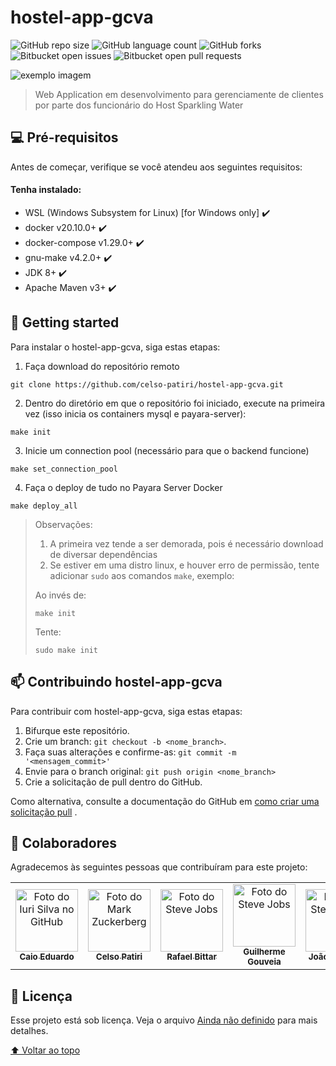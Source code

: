 # hostel-app-gcva

<!---Esses são exemplos. Veja https://shields.io para outras pessoas ou para personalizar este conjunto de escudos. Você pode querer incluir dependências, status do projeto e informações de licença aqui--->

![GitHub repo size](https://img.shields.io/github/repo-size/iuricode/README-template?style=for-the-badge)
![GitHub language count](https://img.shields.io/github/languages/count/iuricode/README-template?style=for-the-badge)
![GitHub forks](https://img.shields.io/github/forks/iuricode/README-template?style=for-the-badge)
![Bitbucket open issues](https://img.shields.io/bitbucket/issues/iuricode/README-template?style=for-the-badge)
![Bitbucket open pull requests](https://img.shields.io/bitbucket/pr-raw/iuricode/README-template?style=for-the-badge)

<img src="https://s.tmimgcdn.com/scr/1200x750/57600/hostel-modelo-de-site-html5-de-varias-paginas-de-viagens_57677-2-original.jpg" alt="exemplo imagem">

> Web Application em desenvolvimento para gerenciamente de clientes por parte dos funcionário do Host Sparkling Water


## 💻 Pré-requisitos

Antes de começar, verifique se você atendeu aos seguintes requisitos:
<!---Estes são apenas requisitos de exemplo. Adicionar, duplicar ou remover conforme necessário--->
#### Tenha instalado:
* WSL (Windows Subsystem for Linux) [for Windows only] :heavy_check_mark:
* docker v20.10.0+ :heavy_check_mark:
* docker-compose v1.29.0+ :heavy_check_mark:
* gnu-make v4.2.0+ :heavy_check_mark:
* JDK 8+ :heavy_check_mark:
* Apache Maven v3+ :heavy_check_mark:

## 🚀 Getting started

Para instalar o hostel-app-gcva, siga estas etapas:

1. Faça download do repositório remoto
```
git clone https://github.com/celso-patiri/hostel-app-gcva.git
```
2. Dentro do diretório em que o repositório foi iniciado, execute na primeira vez (isso inicia os containers mysql e payara-server):
```
make init
```
3. Inicie um connection pool (necessário para que o backend funcione)
```
make set_connection_pool
```
4. Faça o deploy de tudo no Payara Server Docker
```
make deploy_all
```

> Observações: 
> 1. A primeira vez tende a ser demorada, pois é necessário download de diversar dependências
> 2. Se estiver em uma distro linux, e houver erro de permissão, tente adicionar `sudo` aos comandos `make`, exemplo:
> 
> Ao invés de:
> 
> `make init`
> 
> Tente: 
> 
> `sudo make init`

## 📫 Contribuindo hostel-app-gcva

<!---Se o seu README for longo ou se você tiver algum processo ou etapas específicas que deseja que os contribuidores sigam, considere a criação de um arquivo CONTRIBUTING.md separado--->
Para contribuir com hostel-app-gcva, siga estas etapas:

1. Bifurque este repositório.
2. Crie um branch: `git checkout -b <nome_branch>`.
3. Faça suas alterações e confirme-as: `git commit -m '<mensagem_commit>'`
4. Envie para o branch original: `git push origin <nome_branch>`
5. Crie a solicitação de pull dentro do GitHub.

Como alternativa, consulte a documentação do GitHub
em [como criar uma solicitação pull](https://help.github.com/en/github/collaborating-with-issues-and-pull-requests/creating-a-pull-request)
.

## 🤝 Colaboradores

Agradecemos às seguintes pessoas que contribuíram para este projeto:

<table>
  <tr>
    <td align="center">
      <a href="#">
        <img width=100 src="https://avatars.githubusercontent.com/u/87735654?v=4" width="100px;" alt="Foto do Iuri Silva no GitHub"/><br>
        <sub>
          <b>Caio Eduardo</b>
        </sub>
      </a>
    </td>
    <td align="center">
      <a href="#">
        <img width=100 src="https://avatars.githubusercontent.com/u/56320155?v=4" width="100px;" alt="Foto do Mark Zuckerberg"/><br>
        <sub>
          <b>Celso Patiri</b>
        </sub>
      </a>
    </td>
    <td align="center">
      <a href="#">
        <img width=100 src="https://avatars.githubusercontent.com/u/94006884?v=4" width="100px;" alt="Foto do Steve Jobs"/><br>
        <sub>
          <b>Rafael Bittar</b>
        </sub>
      </a>
    </td>
    <td align="center">
          <a href="#">
            <img width=100 src="https://avatars.githubusercontent.com/u/81968354?v=4" width="100px;" alt="Foto do Steve Jobs"/><br>
            <sub>
              <b>Guilherme Gouveia</b>
            </sub>
          </a>
        </td>
    <td align="center">
          <a href="#">
            <img width=100 src="https://avatars.githubusercontent.com/u/61283617?v=4" alt="Foto do Steve Jobs"/><br>
            <sub>
              <b>João Fonseca</b>
            </sub>
          </a>
        </td>
    <td align="center">
          <a href="#">
            <img width=100 src="https://avatars.githubusercontent.com/u/58240821?v=4" width="100px;" alt="Foto do Steve Jobs"/><br>
            <sub>
              <b>Gabriel Pereira</b>
            </sub>
          </a>
        </td>
  </tr>
</table>

## 📝 Licença

Esse projeto está sob licença. Veja o arquivo [Ainda não definido](LICENSE.md) para mais detalhes.

[⬆ Voltar ao topo](#nome-do-projeto)<br>
